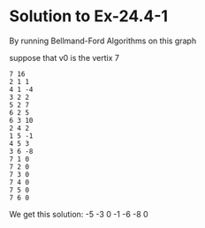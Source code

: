 # Solution to Ex-24.4-1

By running Bellmand-Ford Algorithms on this graph

suppose that v0 is the vertix 7

    7 16
    2 1 1
    4 1 -4
    3 2 2
    5 2 7
    6 2 5
    6 3 10
    2 4 2
    1 5 -1
    4 5 3
    3 6 -8
    7 1 0
    7 2 0
    7 3 0
    7 4 0
    7 5 0
    7 6 0

We get this solution: -5 -3 0 -1 -6 -8 0
